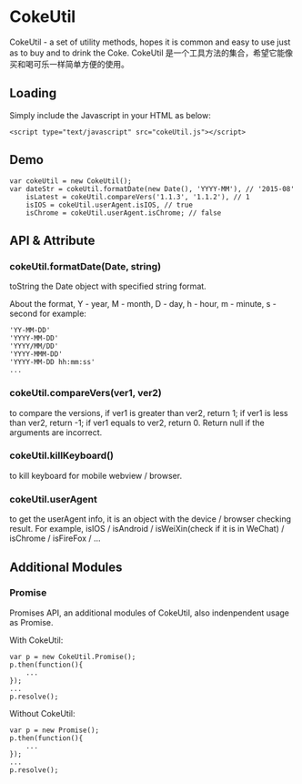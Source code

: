 # CokeUtil
CokeUtil - a set of utility methods, hopes it is common and easy to use just as to buy and to drink the Coke. CokeUtil 是一个工具方法的集合，希望它能像买和喝可乐一样简单方便的使用。

## Loading
Simply include the Javascript in your HTML as below:

    <script type="text/javascript" src="cokeUtil.js"></script>


## Demo

    var cokeUtil = new CokeUtil(); 
    var dateStr = cokeUtil.formatDate(new Date(), 'YYYY-MM'), // '2015-08' 
        isLatest = cokeUtil.compareVers('1.1.3', '1.1.2'), // 1 
        isIOS = cokeUtil.userAgent.isIOS, // true 
        isChrome = cokeUtil.userAgent.isChrome; // false 


## API & Attribute

### cokeUtil.formatDate(Date, string)
toString the Date object with specified string format.

About the format, 
Y - year, M - month, D - day, h - hour, m - minute, s - second
for example:

    'YY-MM-DD'
    'YYYY-MM-DD'
    'YYYY/MM/DD'
    'YYYY-MMM-DD'
    'YYYY-MM-DD hh:mm:ss'
    ...

### cokeUtil.compareVers(ver1, ver2)
to compare the versions, 
if ver1 is greater than ver2, return 1;
if ver1 is less than ver2, return -1;
if ver1 equals to ver2, return 0.
Return null if the arguments are incorrect.

### cokeUtil.killKeyboard()
to kill keyboard for mobile webview / browser.

### cokeUtil.userAgent
to get the userAgent info, it is an object with the device / browser checking result.
For example, isIOS / isAndroid / isWeiXin(check if it is in WeChat) / isChrome / isFireFox / ...


## Additional Modules

### Promise
Promises API, an additional modules of CokeUtil, also indenpendent usage as Promise.

With CokeUtil:

    var p = new CokeUtil.Promise();
    p.then(function(){
        ...
    });
    ...
    p.resolve();
    
Without CokeUtil:

    var p = new Promise();
    p.then(function(){
        ...
    });
    ...
    p.resolve();

